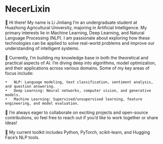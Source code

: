 # NecerLixin
👋 Hi there! My name is Li Jinliang I’m an undergraduate student at Huazhong Agricultural University, majoring in Artificial Intelligence. My primary interests lie in Machine Learning, Deep Learning, and Natural Language Processing (NLP). I am passionate about exploring how these technologies can be applied to solve real-world problems and improve our understanding of intelligent systems.

🌱 Currently, I’m building my knowledge base in both the theoretical and practical aspects of AI. I’m diving deep into algorithms, model optimization, and their applications across various domains. Some of my key areas of focus include:

	•	NLP: Language modeling, text classification, sentiment analysis, and question answering.
	•	Deep Learning: Neural networks, computer vision, and generative models.
	•	Machine Learning: Supervised/unsupervised learning, feature engineering, and model evaluation.

🚀 I’m always eager to collaborate on exciting projects and open-source contributions, so feel free to reach out if you’d like to work together or share ideas!

🔧 My current toolkit includes Python, PyTorch, scikit-learn, and Hugging Face’s NLP tools.
